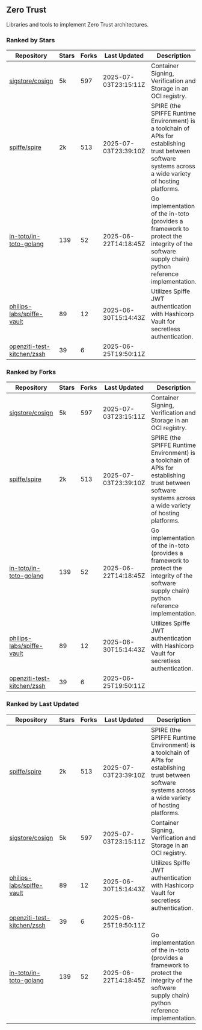 ## Zero Trust

Libraries and tools to implement Zero Trust architectures.

### Ranked by Stars

| Repository | Stars | Forks | Last Updated | Description | 
|------------|-------|-------|--------------|-------------|
| [sigstore/cosign](https://github.com/sigstore/cosign) | 5k | 597 | 2025-07-03T23:15:11Z |  Container Signing, Verification and Storage in an OCI registry. |
| [spiffe/spire](https://github.com/spiffe/spire) | 2k | 513 | 2025-07-03T23:39:10Z |  SPIRE (the SPIFFE Runtime Environment) is a toolchain of APIs for establishing trust between software systems across a wide variety of hosting platforms. |
| [in-toto/in-toto-golang](https://github.com/in-toto/in-toto-golang) | 139 | 52 | 2025-06-22T14:18:45Z |  Go implementation of the in-toto (provides a framework to protect the integrity of the software supply chain) python reference implementation. |
| [philips-labs/spiffe-vault](https://github.com/philips-labs/spiffe-vault) | 89 | 12 | 2025-06-30T15:14:43Z |  Utilizes Spiffe JWT authentication with Hashicorp Vault for secretless authentication. |
| [openziti-test-kitchen/zssh](https://github.com/openziti-test-kitchen/zssh) | 39 | 6 | 2025-06-25T19:50:11Z |  |

### Ranked by Forks

| Repository | Stars | Forks | Last Updated | Description | 
|------------|-------|-------|--------------|-------------|
| [sigstore/cosign](https://github.com/sigstore/cosign) | 5k | 597 | 2025-07-03T23:15:11Z |  Container Signing, Verification and Storage in an OCI registry. |
| [spiffe/spire](https://github.com/spiffe/spire) | 2k | 513 | 2025-07-03T23:39:10Z |  SPIRE (the SPIFFE Runtime Environment) is a toolchain of APIs for establishing trust between software systems across a wide variety of hosting platforms. |
| [in-toto/in-toto-golang](https://github.com/in-toto/in-toto-golang) | 139 | 52 | 2025-06-22T14:18:45Z |  Go implementation of the in-toto (provides a framework to protect the integrity of the software supply chain) python reference implementation. |
| [philips-labs/spiffe-vault](https://github.com/philips-labs/spiffe-vault) | 89 | 12 | 2025-06-30T15:14:43Z |  Utilizes Spiffe JWT authentication with Hashicorp Vault for secretless authentication. |
| [openziti-test-kitchen/zssh](https://github.com/openziti-test-kitchen/zssh) | 39 | 6 | 2025-06-25T19:50:11Z |  |

### Ranked by Last Updated

| Repository | Stars | Forks | Last Updated | Description | 
|------------|-------|-------|--------------|-------------|
| [spiffe/spire](https://github.com/spiffe/spire) | 2k | 513 | 2025-07-03T23:39:10Z |  SPIRE (the SPIFFE Runtime Environment) is a toolchain of APIs for establishing trust between software systems across a wide variety of hosting platforms. |
| [sigstore/cosign](https://github.com/sigstore/cosign) | 5k | 597 | 2025-07-03T23:15:11Z |  Container Signing, Verification and Storage in an OCI registry. |
| [philips-labs/spiffe-vault](https://github.com/philips-labs/spiffe-vault) | 89 | 12 | 2025-06-30T15:14:43Z |  Utilizes Spiffe JWT authentication with Hashicorp Vault for secretless authentication. |
| [openziti-test-kitchen/zssh](https://github.com/openziti-test-kitchen/zssh) | 39 | 6 | 2025-06-25T19:50:11Z |  |
| [in-toto/in-toto-golang](https://github.com/in-toto/in-toto-golang) | 139 | 52 | 2025-06-22T14:18:45Z |  Go implementation of the in-toto (provides a framework to protect the integrity of the software supply chain) python reference implementation. |

